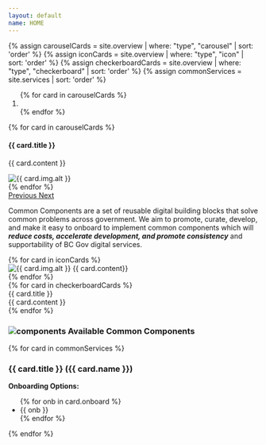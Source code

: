 ```yaml
---
layout: default
name: HOME
---
```

{% assign carouselCards = site.overview | where: "type", "carousel" | sort: 'order' %}
{% assign iconCards = site.overview | where: "type", "icon" | sort: 'order' %}
{% assign checkerboardCards = site.overview | where: "type", "checkerboard" | sort: 'order' %}
{% assign commonServices = site.services | sort: 'order' %}

<div id="overviewCarousel" class="carousel slide" data-ride="carousel">
  <ol class="carousel-indicators">
    {% for card in carouselCards %}
      <li data-target="#overviewCarousel" data-slide-to="{{ forloop.index | minus: 1 }}" class="{% if forloop.index == 1 %} active{% endif %}"></li>
    {% endfor %}
  </ol>
  <div class="carousel-inner">
    {% for card in carouselCards %}
    <div class="carousel-item {% if forloop.index == 1 %} active{% endif %}">
      <div class="row">
        <div class="col-sm-5 carousel-card-text">
          <h4 class="carousel-card-header">{{ card.title }}</h4>
          <p>{{ card.content }}</p>
        </div>
        <div class="col-sm-7">
          <img class="img-fluid" src="{{ site.baseurl }}{{ card.img.path }}" alt="{{ card.img.alt }}">
        </div>
      </div>
    </div>
    {% endfor %}
  </div>
  <a class="carousel-control-prev" href="#overviewCarousel" role="button" data-slide="prev">
    <span class="carousel-control-prev-icon" aria-hidden="true"></span>
    <span class="sr-only">Previous</span>
  </a>
  <a class="carousel-control-next" href="#overviewCarousel" role="button" data-slide="next">
    <span class="carousel-control-next-icon" aria-hidden="true"></span>
    <span class="sr-only">Next</span>
  </a>
</div>
<div class="mb-3 mt-5 px-5">
  <p>Common Components are a set of reusable digital building blocks that solve common problems across government. We aim to promote, curate, develop, and make it easy to onboard to implement common components which will <strong><em>reduce costs, accelerate development, and promote consistency</em></strong> and supportability of BC Gov digital services.</p>
  <div class="row">
    {% for card in iconCards %}
    <div class="icon-list col-sm-4">
        <img class="img-fluid" src="{{ site.baseurl }}{{ card.img.path }}" alt="{{ card.img.alt }}">
        {{ card.content}}
    </div>
    {% endfor %}
  </div>
</div>
<div class="checkerboard mb-5">
  {% for card in checkerboardCards %}
  <div class="row">
    <div class="col-sm-4 check-title d-flex justify-content-center align-items-center">
        {{ card.title }}
    </div>
    <div class="col-sm-8 check-content">
        {{ card.content }}
    </div>
  </div>
  {% endfor %}
</div>
<div class="text-center my-5">
  <h3 class="title-text"> <img class="img-fluid mr-3" src="{{ site.baseurl }}/assets/images/developer_board.svg" alt="components"> <strong>Available Common Components</strong></h3>
</div>
<div class="mb-5 service-card-list">
  <div class="row">
    {% for card in commonServices %}
    <div class="col-md-6">
      <div class="card">
        <div class="card-body">
          <div class="row">
            <div class="col-10 col-xl-11">
              <h3 class="card-title">{{ card.title }} ({{ card.name }})</h3>
            </div>
            <div class="col-2 col-xl-1 text-right">
              <a href="{{ site.baseurl }}{{ card.url }}.html"><i class="fa fa-arrow-circle-right"></i></a>
            </div>
          </div>
          <strong>Onboarding Options:</strong>
          <br />
          <ul class="service-onboard">
            {% for onb in card.onboard %}
              <li>{{ onb }}</li>
            {% endfor %}
          </ul>
        </div>
      </div>
    </div>
    {% endfor %}
  </div>
</div>
